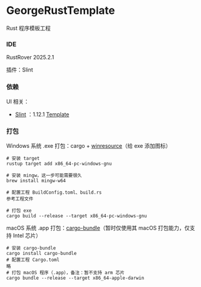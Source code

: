 # GeorgeRustTemplate
Rust 程序模板工程



### IDE

RustRover 2025.2.1

插件：Slint



### 依赖

UI 相关：

- [Slint](https://slint.dev/) ：1.12.1  [Template](https://github.com/slint-ui/slint-rust-template)



### 打包

Windows 系统 .exe 打包：cargo + [winresource](https://github.com/BenjaminRi/winresource)（给 exe 添加图标）

```shell
# 安装 target
rustup target add x86_64-pc-windows-gnu

# 安装 mingw，这一步可能需要很久
brew install mingw-w64

# 配置工程 BuildConfig.toml、build.rs
参考工程文件

# 打包 exe
cargo build --release --target x86_64-pc-windows-gnu
```



macOS 系统 .app 打包：[cargo-bundle](https://github.com/burtonageo/cargo-bundle)（暂时仅使用其 macOS 打包能力，仅支持 Intel 芯片）

```shell
# 安装 cargo-bundle
cargo install cargo-bundle
# 配置工程 Cargo.toml
略
# 打包 macOS 程序（.app），备注：暂不支持 arm 芯片
cargo bundle --release --target x86_64-apple-darwin
```




